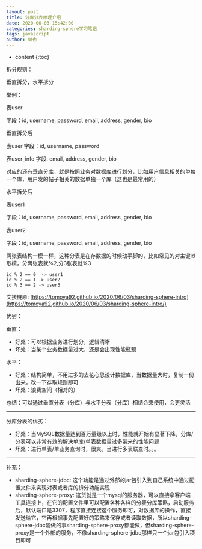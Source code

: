 ```yaml
---
layout: post
title: 分库分表原理介绍
date: 2020-06-03 15:42:00
categories: sharding-sphere学习笔记
tags: javascript
author: 朋也
---
```


* content
{:toc}


拆分规则：

垂直拆分，水平拆分






举例：

表user

字段：id, username, password, email, address, gender, bio

垂直拆分后

表user
字段：id, username, password

表user_info
字段: email, address, gender, bio

对应的还有垂直分库，就是按照业务对数据库进行划分，比如用户信息相关的单独一个库，用户发的帖子相关的数据单独一个库（这也是最常用的）

水平拆分后

表user1

字段：id, username, password, email, address, gender, bio

表user2

字段：id, username, password, email, address, gender, bio

两张表结构一模一样，这种分表是在存数据的时候动手脚的，比如常见的对主键id取模，分两张表就%2,分3张表就%3

```
id % 2 == 0  -> user1
id % 2 == 1 -> user2
id % 3 == 2 -> user3
```

文接链原: [https://tomoya92.github.io/2020/06/03/sharding-sphere-intro](https://tomoya92.github.io/2020/06/03/sharding-sphere-intro/)

优劣：

垂直：

- 好处：可以根据业务进行划分，逻辑清晰
- 坏处：当某个业务数据量过大，还是会出现性能瓶颈

水平：

- 好处：结构简单，不用过多的去花心思设计数据库，当数据量大时，复制一份出来，改一下存取规则即可
- 坏处：浪费空间（相对的）

总结：可以通过垂直分表（分库）与水平分表（分库）相结合来使用，会更灵活

---

分库分表的优劣：

- 好处：当MySQL数据量达到百万量级以上时，性能就开始有显著下降，分库/分表可以非常有效的解决单库/单表数据量过多带来的性能问题
- 坏处：进行单表/单业务查询时，很爽。当进行多表联查时。。。

---

补充：

- sharding-sphere-jdbc: 这个功能是通过外部的jar包引入到自己系统中通过配置文件来实现对表或者库的拆分功能实现
- sharding-sphere-proxy: 这货就是一个mysql的服务器，可以直接拿客户端工具连接上，在它的配置文件里可以配置各种各样的分表分库策略，启动服务后，默认端口是3307，程序直接连接这个服务即可，对数据库的操作，直接发送给它，它再根据事先配置好的策略来保存或者读取数据，所以sharding-sphere-jdbc能做的事sharding-sphere-proxy都能做，但sharding-sphere-proxy是一个外部的服务，不像sharding-sphere-jdbc那样只一个jar包引入项目即可